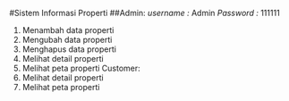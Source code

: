 #Sistem Informasi Properti
##Admin:
*username :* Admin *Password :* 111111
1. Menambah data properti
2. Mengubah data properti
3. Menghapus data properti
4. Melihat detail properti
5. Melihat peta properti
Customer:
4. Melihat detail properti
5. Melihat peta properti
